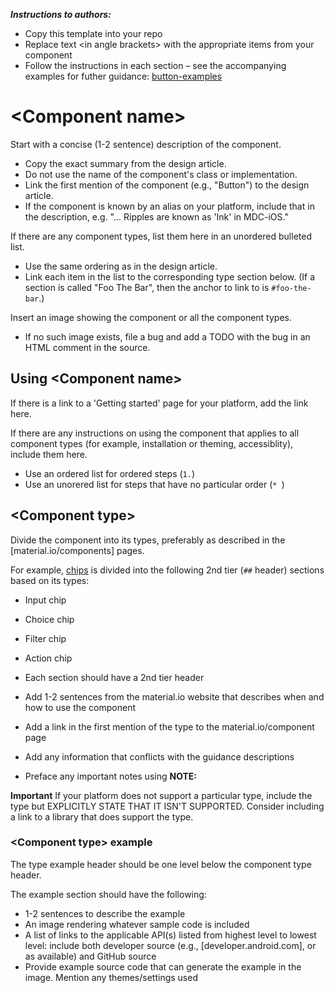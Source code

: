 **_Instructions to authors:_**

* Copy this template into your repo
* Replace text \<in angle brackets\> with the appropriate items from your component
* Follow the instructions in each section &ndash; see the accompanying examples for futher guidance: [button-examples](button-examples)


<!--  20191125 Todo:
* tables for attributes for each type
* (phase II) include anatomy section referencing the material.io/components
    * table referencing anatomy mapping to attributes (test this out per platform for naming that is consistent for all variants)
    * try to include a single image from design that diagrams attributes
-->

# \<Component name\>

Start with a concise (1-2 sentence) description of the component.

* Copy the exact summary from the design article.
* Do not use the name of the component's class or implementation.
* Link the first mention of the component (e.g., "Button") to the design article.
* If the component is known by an alias on your platform, include that in the description, e.g. "... Ripples are known as 'Ink' in MDC-iOS."

If there are any component types, list them here in an unordered bulleted list.

* Use the same ordering as in the design article.
* Link each item in the list to the corresponding type section below. (If a section is called "Foo The Bar", then the anchor to link to is `#foo-the-bar`.)

Insert an image showing the component or all the component types.

* If no such image exists, file a bug and add a TODO with the bug in an HTML comment in the source.


## Using \<Component name\>

If there is a link to a 'Getting started' page for your platform, add the link here.

If there are any instructions on using the component that applies to all component types (for example, installation or theming, accessiblity), include them here.

* Use an ordered list for ordered steps (`1.`)
* Use an unorered list for steps that have no particular order (`* `)

<!-- What are the best ways to integrate component accessbility features into the template? -->

## \<Component type\>

Divide the component into its types, preferably as described in the [material.io/components] pages.


For example, [chips](https://material.io/components/chips/) is divided into the following 2nd tier (`##` header) sections based on its types:

* Input chip
* Choice chip
* Filter chip
* Action chip

* Each section should have a 2nd tier header
* Add 1-2 sentences from the material.io website that describes when and how to use the component
* Add a link in the first mention of the type to the material.io/component page
* Add any information that conflicts with the guidance descriptions
* Preface any important notes using **NOTE:**

**Important** If your platform does not support a particular type, include the type but EXPLICITLY STATE THAT IT ISN'T SUPPORTED. Consider including a link to a library that does support the type.


### \<Component type\> example

The type example header should be one level below the component type header.

The example section should have the following:
* 1-2 sentences to describe the example
* An image rendering whatever sample code is included
* A list of links to the applicable API(s) listed from highest level to lowest level: include both developer source (e.g., [developer.android.com], or as available) and GitHub source
* Provide example source code that can generate the example in the image. Mention any themes/settings used
